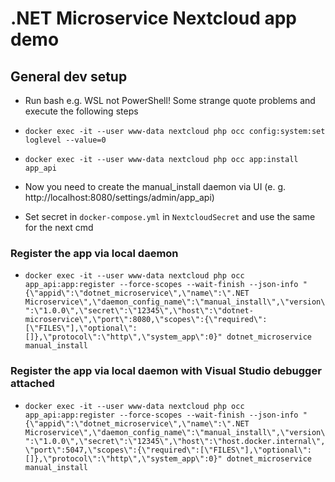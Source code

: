 # .NET Microservice Nextcloud app demo

## General dev setup

- Run bash e.g. WSL not PowerShell! Some strange quote problems and execute the following steps

- `docker exec -it --user www-data nextcloud php occ config:system:set loglevel --value=0`

- `docker exec -it --user www-data nextcloud php occ app:install app_api`

- Now you need to create the manual_install daemon via UI (e. g. http://localhost:8080/settings/admin/app_api)

- Set secret in `docker-compose.yml` in `NextcloudSecret` and use the same for the next cmd

### Register the app via local daemon

- `docker exec -it --user www-data nextcloud php occ app_api:app:register --force-scopes --wait-finish --json-info "{\"appid\":\"dotnet_microservice\",\"name\":\".NET Microservice\",\"daemon_config_name\":\"manual_install\",\"version\":\"1.0.0\",\"secret\":\"12345\",\"host\":\"dotnet-microservice\",\"port\":8080,\"scopes\":{\"required\":[\"FILES\"],\"optional\":[]},\"protocol\":\"http\",\"system_app\":0}" dotnet_microservice manual_install`

### Register the app via local daemon with Visual Studio debugger attached

- `docker exec -it --user www-data nextcloud php occ app_api:app:register --force-scopes --wait-finish --json-info "{\"appid\":\"dotnet_microservice\",\"name\":\".NET Microservice\",\"daemon_config_name\":\"manual_install\",\"version\":\"1.0.0\",\"secret\":\"12345\",\"host\":\"host.docker.internal\",\"port\":5047,\"scopes\":{\"required\":[\"FILES\"],\"optional\":[]},\"protocol\":\"http\",\"system_app\":0}" dotnet_microservice manual_install`
